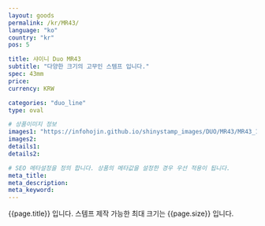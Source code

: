 ```yaml
---
layout: goods
permalink: /kr/MR43/
language: "ko"
country: "kr"
pos: 5

title: 샤이니 Duo MR43
subtitle: "다양한 크기의 고무인 스템프 입니다."
spec: 43mm
price:
currency: KRW

categories: "duo_line"
type: oval

# 상품이미지 정보
images1: "https://infohojin.github.io/shinystamp_images/DUO/MR43/MR43_1.jpg"
images2:
details1:
details2:    

# SEO 메타설정을 정의 합니다. 상품의 메타값을 설정한 경우 우선 적용이 됩니다.
meta_title: 
meta_description:
meta_keyword:
---
```


{{page.title}} 입니다. 스템프 제작 가능한 최대 크기는 {{page.size}} 입니다.